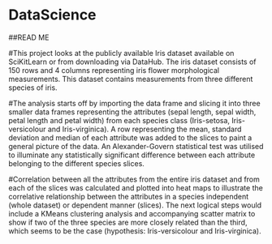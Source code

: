 # DataScience

##READ ME

#This project looks at the publicly available Iris dataset available on SciKitLearn or from downloading via DataHub. The iris dataset consists of 150 rows and 4 columns representing iris flower morphological measurements. This dataset contains measurements from three different species of iris.

#The analysis starts off by importing the data frame and slicing it into three smaller data frames representing the attributes (sepal length, sepal width, petal length and petal width) from each species class (Iris-setosa, Iris-versicolour and Iris-virginica). A row representing the mean, standard deviation and median of each attribute was added to the slices to paint a general picture of the data. An Alexander-Govern statistical test was utilised to illuminate any statistically significant difference between each attribute belonging to the different species slices. 

#Correlation between all the attributes from the entire iris dataset and from each of the slices was calculated and plotted into heat maps to illustrate the correlative relationship between the attributes in a species independent (whole dataset) or dependent manner (slices).
The next logical steps would include a KMeans clustering analysis and accompanying scatter matrix to show if two of the three species are more closely related than the third, which seems to be the case (hypothesis: Iris-versicolour and Iris-virginica).
